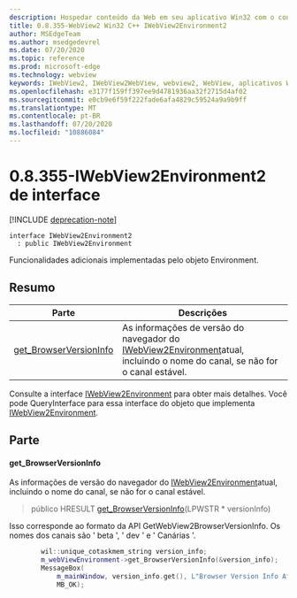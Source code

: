 ```yaml
---
description: Hospedar conteúdo da Web em seu aplicativo Win32 com o controle WebView2 do Microsoft Edge
title: 0.8.355-WebView2 Win32 C++ IWebView2Environment2
author: MSEdgeTeam
ms.author: msedgedevrel
ms.date: 07/20/2020
ms.topic: reference
ms.prod: microsoft-edge
ms.technology: webview
keywords: IWebView2, IWebView2WebView, webview2, WebView, aplicativos Win32, Win32, Edge
ms.openlocfilehash: e3177f159ff397ee9d4781936aa32f2715d4af02
ms.sourcegitcommit: e0cb9e6f59f222fade6afa4829c59524a9a9b9ff
ms.translationtype: MT
ms.contentlocale: pt-BR
ms.lasthandoff: 07/20/2020
ms.locfileid: "10886084"
---
```

# 0.8.355-IWebView2Environment2 de interface 

[!INCLUDE [deprecation-note](../../includes/deprecation-note.md)]

```
interface IWebView2Environment2
  : public IWebView2Environment
```

Funcionalidades adicionais implementadas pelo objeto Environment.

## Resumo

 Parte                        | Descrições
--------------------------------|---------------------------------------------
[get_BrowserVersionInfo](#get_browserversioninfo) | As informações de versão do navegador do [IWebView2Environment](IWebView2Environment.md)atual, incluindo o nome do canal, se não for o canal estável.

Consulte a interface [IWebView2Environment](IWebView2Environment.md) para obter mais detalhes. Você pode QueryInterface para essa interface do objeto que implementa [IWebView2Environment](IWebView2Environment.md).

## Parte

#### get_BrowserVersionInfo 

As informações de versão do navegador do [IWebView2Environment](IWebView2Environment.md)atual, incluindo o nome do canal, se não for o canal estável.

> público HRESULT [get_BrowserVersionInfo](#get_browserversioninfo)(LPWSTR * versionInfo)

Isso corresponde ao formato da API GetWebView2BrowserVersionInfo. Os nomes dos canais são ' beta ', ' dev ' e ' Canárias '.

```cpp
        wil::unique_cotaskmem_string version_info;
        m_webViewEnvironment->get_BrowserVersionInfo(&version_info);
        MessageBox(
            m_mainWindow, version_info.get(), L"Browser Version Info After WebView Creation",
            MB_OK);
```

